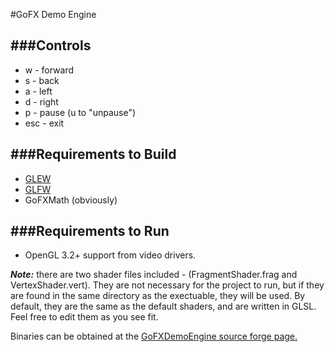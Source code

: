 #GoFX Demo Engine

###Controls
---
+  w - forward
+  s - back
+  a - left
+  d - right
+  p - pause (u to "unpause")
+  esc - exit

###Requirements to Build
---
+  [GLEW](http://glew.sourceforge.net/)
+  [GLFW](http://www.glfw.org/)
+  GoFXMath (obviously)

###Requirements to Run
---
+  OpenGL 3.2+ support from video drivers.

***Note:*** there are two shader files included - (FragmentShader.frag and VertexShader.vert).  They are not necessary for the project to run, but if they are found in the same directory as the exectuable, they will be used.  By default, they are the same as the default shaders, and are written in GLSL.  Feel free to edit them as you see fit.

Binaries can be obtained at the [GoFXDemoEngine source forge page.](https://sourceforge.net/projects/gofx/files/demo/)
